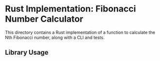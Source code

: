 # Rust Implementation: Fibonacci Number Calculator

This directory contains a Rust implementation of a function to calculate the Nth Fibonacci number, along with a CLI and tests.

## Library Usage

